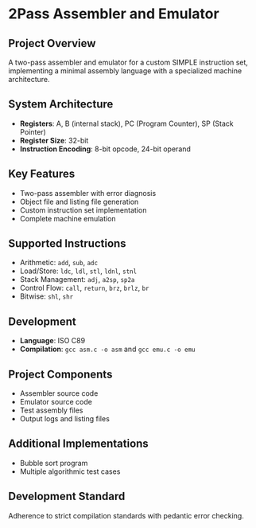 # 2Pass Assembler and Emulator

## Project Overview
A two-pass assembler and emulator for a custom SIMPLE instruction set, implementing a minimal assembly language with a specialized machine architecture.

## System Architecture
- **Registers**: A, B (internal stack), PC (Program Counter), SP (Stack Pointer)
- **Register Size**: 32-bit
- **Instruction Encoding**: 8-bit opcode, 24-bit operand

## Key Features
- Two-pass assembler with error diagnosis
- Object file and listing file generation
- Custom instruction set implementation
- Complete machine emulation

## Supported Instructions
- Arithmetic: `add`, `sub`, `adc`
- Load/Store: `ldc`, `ldl`, `stl`, `ldnl`, `stnl`
- Stack Management: `adj`, `a2sp`, `sp2a`
- Control Flow: `call`, `return`, `brz`, `brlz`, `br`
- Bitwise: `shl`, `shr`

## Development
- **Language**: ISO C89
- **Compilation**: `gcc asm.c -o asm` and `gcc emu.c -o emu`

## Project Components
- Assembler source code
- Emulator source code
- Test assembly files
- Output logs and listing files

## Additional Implementations
- Bubble sort program
- Multiple algorithmic test cases

## Development Standard
Adherence to strict compilation standards with pedantic error checking.
